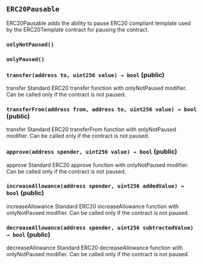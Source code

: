## `ERC20Pausable`



ERC20Pausable adds the ability to pause ERC20 compliant template 
used by the ERC20Template contract for pausing the contract.

### `onlyNotPaused()`





### `onlyPaused()`






### `transfer(address to, uint256 value) → bool` (public)



transfer
Standard ERC20 transfer function with onlyNotPaused modifier.
Can be called only if the contract is not paused.


### `transferFrom(address from, address to, uint256 value) → bool` (public)



transfer
Standard ERC20 transferFrom function with onlyNotPaused modifier.
Can be called only if the contract is not paused.


### `approve(address spender, uint256 value) → bool` (public)



approve
Standard ERC20 approve function with onlyNotPaused modifier.
Can be called only if the contract is not paused.


### `increaseAllowance(address spender, uint256 addedValue) → bool` (public)



increaseAllowance
Standard ERC20 increaseAllowance function with onlyNotPaused modifier.
Can be called only if the contract is not paused.


### `decreaseAllowance(address spender, uint256 subtractedValue) → bool` (public)



decreaseAllowance
Standard ERC20 decreaseAllowance function with onlyNotPaused modifier.
Can be called only if the contract is not paused.



